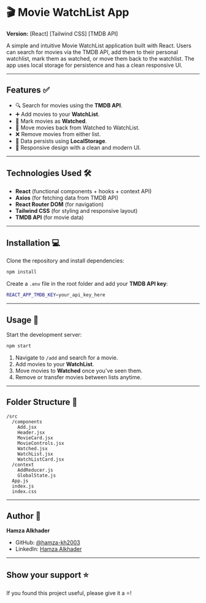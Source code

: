 # 🎬 Movie WatchList App

**Version:** [React] [Tailwind CSS] [TMDB API]

A simple and intuitive Movie WatchList application built with React. Users can search for movies via the TMDB API, add them to their personal watchlist, mark them as watched, or move them back to the watchlist. The app uses local storage for persistence and has a clean responsive UI.

---

## Features ✅

- 🔍 Search for movies using the **TMDB API**.
- ➕ Add movies to your **WatchList**.
- 👀 Mark movies as **Watched**.
- 🔄 Move movies back from Watched to WatchList.
- ❌ Remove movies from either list.
- 💾 Data persists using **LocalStorage**.
- 📱 Responsive design with a clean and modern UI.

---

## Technologies Used 🛠️

- **React** (functional components + hooks + context API)
- **Axios** (for fetching data from TMDB API)
- **React Router DOM** (for navigation)
- **Tailwind CSS** (for styling and responsive layout)
- **TMDB API** (for movie data)

---

## Installation 💻

Clone the repository and install dependencies:

```bash
npm install
```

Create a `.env` file in the root folder and add your **TMDB API key**:

```bash
REACT_APP_TMDB_KEY=your_api_key_here
```

---

## Usage 📝

Start the development server:

```bash
npm start
```

1. Navigate to `/add` and search for a movie.
2. Add movies to your **WatchList**.
3. Move movies to **Watched** once you’ve seen them.
4. Remove or transfer movies between lists anytime.

---

## Folder Structure 📁

```
/src
  /components
    Add.jsx
    Header.jsx
    MovieCard.jsx
    MovieControls.jsx
    Watched.jsx
    WatchList.jsx
    WatchListCard.jsx
  /context
    AddReducer.js
    GlobalState.js
  App.js
  index.js
  index.css
```

---

## Author 👤

**Hamza Alkhader**

- GitHub: [@hamza-kh2003](https://github.com/hamza-kh2003)
- LinkedIn: [Hamza Alkhader](https://www.linkedin.com/in/hamza-alkhader-39424527b/)

---

## Show your support ⭐

If you found this project useful, please give it a ⭐️!
